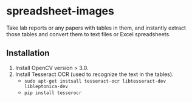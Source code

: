 # spreadsheet-images
Take lab reports or any papers with tables in them, and instantly extract those tables and convert them to text files or Excel spreadsheets.
## Installation
1. Install OpenCV version > 3.0.
2. Install Tesseract OCR (used to recognize the text in the tables).
    - `sudo apt-get instsall tesseract-ocr libtesseract-dev libleptonica-dev`
    - `pip install tesserocr`
